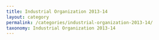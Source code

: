 ```yaml
---
title: Industrial Organization 2013-14
layout: category
permalink: /categories/industrial-organization-2013-14/
taxonomy: Industrial Organization 2013-14
---
```

